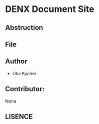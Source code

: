 # DENX Document Site

## Abstruction

## File

## Author
- Oka Kyohei 

## Contributor: 
None

## LISENCE

